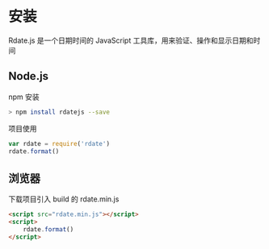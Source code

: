 # 安装

Rdate.js 是一个日期时间的 JavaScript 工具库，用来验证、操作和显示日期和时间

## Node.js

npm 安装

```bash
> npm install rdatejs --save
```

项目使用

```js
var rdate = require('rdate')
rdate.format()
```

## 浏览器

下载项目引入 build 的 rdate.min.js

```html
<script src="rdate.min.js"></script>
<script>
    rdate.format()
</script>
```
